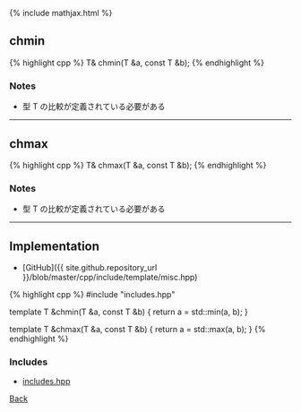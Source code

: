 {% include mathjax.html %}

## chmin

{% highlight cpp %}
T& chmin(T &a, const T &b);
{% endhighlight %}

### Notes

- 型 T の比較が定義されている必要がある

---------------------------------------

## chmax

{% highlight cpp %}
T& chmax(T &a, const T &b);
{% endhighlight %}

### Notes

- 型 T の比較が定義されている必要がある

---------------------------------------

## Implementation

- [GitHub]({{ site.github.repository_url }}/blob/master/cpp/include/template/misc.hpp)

{% highlight cpp %}
#include "includes.hpp"

template <typename T> T &chmin(T &a, const T &b) { return a = std::min(a, b); }

template <typename T> T &chmax(T &a, const T &b) { return a = std::max(a, b); }
{% endhighlight %}

### Includes

- [includes.hpp](includes)

[Back](../..)
